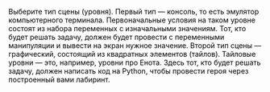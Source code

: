 <p style="color: #000;">Выберите тип сцены (уровня). Первый тип — консоль, то есть эмулятор компьютерного терминала. Первоначальные условия на таком уровне состоят из набора переменных с изначальными значениям. Тот, кто будет решать задачу, должен будет провести с переменными манипуляции и вывести на экран нужное значение. Второй тип сцены — графический, состоящий из квадратных элементов (тайлов). Тайловые уровни — это, например, уровни про Енота. Здесь тот, кто будет решать задачу, должен написать код на Python, чтобы провести героя через построенный вами лабиринт.</p>